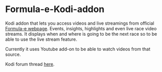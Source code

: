 # Formula-e-Kodi-addon
Kodi addon that lets you access videos and live streamings from official [Formula-e webpage](http://www.fiaformulae.com). Events, insights, highlights and even live race video streams. It displays when and where is going to be the next race so to be able to use the live stream feature.

Currently it uses Youtube add-on to be able to watch videos from that source.

Kodi forum thread [here](http://forum.kodi.tv/showthread.php?tid=258440).
